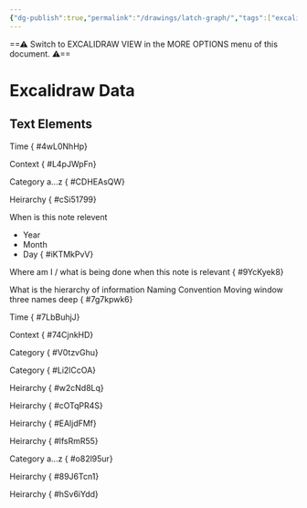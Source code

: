 ```yaml
---
{"dg-publish":true,"permalink":"/drawings/latch-graph/","tags":["excalidraw"],"created":"2024-09-19T09:39:27.611+01:00","updated":"2025-09-25T19:44:29.526+01:00"}
---
```


==⚠  Switch to EXCALIDRAW VIEW in the MORE OPTIONS menu of this document. ⚠==


# Excalidraw Data

## Text Elements
Time
{ #4wL0NhHp}


Context
{ #L4pJWpFn}


Category
a...z
{ #CDHEAsQW}


Heirarchy
{ #cSi51799}


When is this note relevent
- Year
- Month
- Day
{ #iKTMkPvV}


Where am I / what is being done
when this note is relevant
{ #9YcKyek8}


What is the hierarchy of information
Naming Convention
Moving window three names deep
{ #7g7kpwk6}


Time
{ #7LbBuhjJ}


Context
{ #74CjnkHD}


Category
{ #V0tzvGhu}


Category
{ #Li2lCcOA}


Heirarchy
{ #w2cNd8Lq}


Heirarchy
{ #cOTqPR4S}


Heirarchy
{ #EAljdFMf}


Heirarchy
{ #lfsRmR55}


Category
a...z
{ #o82l95ur}


Heirarchy
{ #89J6Tcn1}


Heirarchy
{ #hSv6iYdd}


